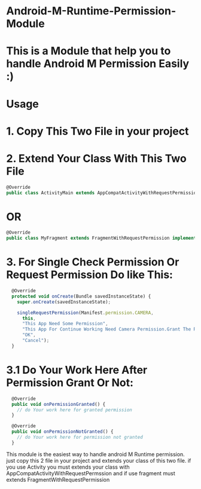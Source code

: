 # Android-M-Runtime-Permission-Module
<h1>This is a Module that help you to handle Android M Permission Easily :)</h1>
<h1>Usage</h1>
<h1>1. Copy This Two File in your project</h1>
<h1>2. Extend Your Class With This Two File</h1>

```javascript 
@Override
public class ActivityMain extends AppCompatActivityWithRequestPermission implements AppCompatActivityWithRequestPermission.OnSinglePermissionStatus {
```

<h1>OR</h1>

```javascript 
@Override
public class MyFragment extends FragmentWithRequestPermission implements AppCompatActivityWithRequestPermission.OnSinglePermissionStatus {
```

<h1>3. For Single Check Permission Or Request Permission Do like This:</h1>

```javascript 
  @Override
  protected void onCreate(Bundle savedInstanceState) {
    super.onCreate(savedInstanceState);

    singleRequestPermission(Manifest.permission.CAMERA,
      this,
      "This App Need Some Permission",
      "This App For Continue Working Need Camera Permission.Grant The Requested Permission To App Continue Working",
      "OK",
      "Cancel");
  }
```

<h1>3.1 Do Your Work Here After Permission Grant Or Not:</h1>

```javascript
  @Override
  public void onPermissionGranted() {
    // do Your work here for granted permission
  }

  @Override
  public void onPermissionNotGranted() {
    // do Your work here for permission not granted
  }
```

<p>This module is the easiest way to handle android M Runtime permission.
just copy this 2 file in your project and extends your class of this two file.
if you use Activity you must extends your class with AppCompatActivityWithRequestPermssion
and if use fragment must extends FragmentWithRequestPermission</p>
